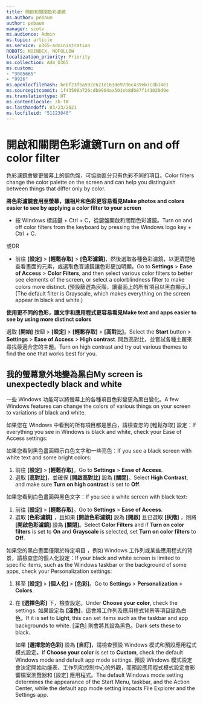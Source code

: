 ```yaml
---
title: 開啟和關閉色彩濾鏡
ms.author: pebaum
author: pebaum
manager: scotv
ms.audience: Admin
ms.topic: article
ms.service: o365-administration
ROBOTS: NOINDEX, NOFOLLOW
localization_priority: Priority
ms.collection: Adm_O365
ms.custom:
- "9005665"
- "9926"
ms.openlocfilehash: bebf23f5a592c621e163de97d6c439eb7c3b14e1
ms.sourcegitcommit: 1f43598a726cdb9904aa501eb8db87f143020d9e
ms.translationtype: HT
ms.contentlocale: zh-TW
ms.lasthandoff: 03/23/2021
ms.locfileid: "51123040"
---
```

# <a name="turn-on-and-off-color-filter"></a><span data-ttu-id="9f9d7-102">開啟和關閉色彩濾鏡</span><span class="sxs-lookup"><span data-stu-id="9f9d7-102">Turn on and off color filter</span></span>

<span data-ttu-id="9f9d7-103">色彩濾鏡會變更螢幕上的調色盤，可協助區分只有色彩不同的項目。</span><span class="sxs-lookup"><span data-stu-id="9f9d7-103">Color filters change the color palette on the screen and can help you distinguish between things that differ only by color.</span></span>

<span data-ttu-id="9f9d7-104">**將色彩濾鏡套用至螢幕，讓相片和色彩更容易看見**</span><span class="sxs-lookup"><span data-stu-id="9f9d7-104">**Make photos and colors easier to see by applying a color filter to your screen**</span></span>

- <span data-ttu-id="9f9d7-105">按 Windows 標誌鍵 + Ctrl + C，從鍵盤開啟和關閉色彩濾鏡。</span><span class="sxs-lookup"><span data-stu-id="9f9d7-105">Turn on and off color filters from the keyboard by pressing the Windows logo key + Ctrl + C.</span></span> 

<span data-ttu-id="9f9d7-106">或</span><span class="sxs-lookup"><span data-stu-id="9f9d7-106">OR</span></span>

- <span data-ttu-id="9f9d7-107">前往 **[設定]** > **[輕鬆存取]** > **[色彩濾鏡]**，然後選取各種色彩濾鏡，以更清楚地查看畫面的元素，或選取色盲濾鏡讓色彩更加明顯。</span><span class="sxs-lookup"><span data-stu-id="9f9d7-107">Go to **Settings** > **Ease of Access** > **Color Filters**, and then select various color filters to better see elements of the screen, or select a colorblindness filter to make colors more distinct.</span></span>  <span data-ttu-id="9f9d7-108">(預設篩選為灰階，讓畫面上的所有項目以黑白顯示。)</span><span class="sxs-lookup"><span data-stu-id="9f9d7-108">(The default filter is Grayscale, which makes everything on the screen appear in black and white.)</span></span>

<span data-ttu-id="9f9d7-109">**使用更不同的色彩，讓文字和應用程式更容易看見**</span><span class="sxs-lookup"><span data-stu-id="9f9d7-109">**Make text and apps easier to see by using more distinct colors**</span></span>  

<span data-ttu-id="9f9d7-110">選取 **[開始]** 按鈕 > **[設定]** > **[輕鬆存取]** > **[高對比]**。</span><span class="sxs-lookup"><span data-stu-id="9f9d7-110">Select the **Start** button > **Settings** > **Ease of Access** > **High contrast**.</span></span> <span data-ttu-id="9f9d7-111">開啟高對比，並嘗試各種主題來尋找最適合您的主題。</span><span class="sxs-lookup"><span data-stu-id="9f9d7-111">Turn on high contrast and try out various themes to find the one that works best for you.</span></span>

## <a name="my-screen-is-unexpectedly-black-and-white"></a><span data-ttu-id="9f9d7-112">我的螢幕意外地變為黑白</span><span class="sxs-lookup"><span data-stu-id="9f9d7-112">My screen is unexpectedly black and white</span></span>

<span data-ttu-id="9f9d7-113">一些 Windows 功能可以將螢幕上的各種項目色彩變更為黑白變化。</span><span class="sxs-lookup"><span data-stu-id="9f9d7-113">A few Windows features can change the colors of various things on your screen to variations of black and white.</span></span>

<span data-ttu-id="9f9d7-114">如果您在 Windows 中看到的所有項目都是黑白，請檢查您的 [輕鬆存取] 設定：</span><span class="sxs-lookup"><span data-stu-id="9f9d7-114">If everything you see in Windows is black and white, check your Ease of Access settings:</span></span>

<span data-ttu-id="9f9d7-115">如果您看到黑色畫面顯示白色文字和一些亮色：</span><span class="sxs-lookup"><span data-stu-id="9f9d7-115">If you see a black screen with white text and some bright colors:</span></span>  

1. <span data-ttu-id="9f9d7-116">前往 **[設定]** > **[輕鬆存取]**。</span><span class="sxs-lookup"><span data-stu-id="9f9d7-116">Go to **Settings** > **Ease of Access**.</span></span>  
1. <span data-ttu-id="9f9d7-117">選取 **[高對比]**，並確保 **[開啟高對比]** 設為 **[關閉]**。</span><span class="sxs-lookup"><span data-stu-id="9f9d7-117">Select **High Contrast**, and make sure **Turn on high contrast** is set to **Off**.</span></span>

<span data-ttu-id="9f9d7-118">如果您看到白色畫面與黑色文字：</span><span class="sxs-lookup"><span data-stu-id="9f9d7-118">If you see a white screen with black text:</span></span>  

1. <span data-ttu-id="9f9d7-119">前往 **[設定]** > **[輕鬆存取]**。</span><span class="sxs-lookup"><span data-stu-id="9f9d7-119">Go to **Settings** > **Ease of Access**.</span></span>  
1. <span data-ttu-id="9f9d7-120">選取 **[色彩濾鏡]** ，且如果 **[開啟色彩濾鏡]** 設為 **[開啟]** 且已選取 **[灰階]** ，則將 **[開啟色彩濾鏡]** 設為 **[關閉]**。</span><span class="sxs-lookup"><span data-stu-id="9f9d7-120">Select **Color Filters** and if **Turn on color filters** is set to **On** and **Grayscale** is selected, set **Turn on color filters** to **Off**.</span></span>

<span data-ttu-id="9f9d7-121">如果您的黑白畫面僅限於特定項目 ，例如 Windows 工作列或某些應用程式的背景，請檢查您的個人化設定：</span><span class="sxs-lookup"><span data-stu-id="9f9d7-121">If your black and white screen is limited to specific items, such as the Windows taskbar or the background of some apps, check your Personalization settings:</span></span>

1. <span data-ttu-id="9f9d7-122">移至 **[設定]**  >  **[個人化]**  >  **[色彩]**。</span><span class="sxs-lookup"><span data-stu-id="9f9d7-122">Go to **Settings** > **Personalization** > **Colors**.</span></span>

1. <span data-ttu-id="9f9d7-123">在 **[選擇色彩]** 下，檢查設定。</span><span class="sxs-lookup"><span data-stu-id="9f9d7-123">Under **Choose your color**, check the settings.</span></span> <span data-ttu-id="9f9d7-124">如果設定為 **[淺色]**，這會將工作列及應用程式背景等項目設為白色。</span><span class="sxs-lookup"><span data-stu-id="9f9d7-124">If it is set to **Light**, this can set items such as the taskbar and app backgrounds to white.</span></span> <span data-ttu-id="9f9d7-125">[深色] 則會將其設為黑色。</span><span class="sxs-lookup"><span data-stu-id="9f9d7-125">Dark sets these to black.</span></span>  

    <span data-ttu-id="9f9d7-126">如果 **[選擇您的色彩]** 設為 **[自訂]**，請檢查預設 Windows 模式和預設應用程式模式設定。</span><span class="sxs-lookup"><span data-stu-id="9f9d7-126">If **Choose your color** is set to **Custom**, check the default Windows mode and default app mode settings.</span></span> <span data-ttu-id="9f9d7-127">預設 Windows 模式設定會決定開始功能表、工作列和控制中心的外觀，而預設應用程式模式設定會影響檔案瀏覽器和 [設定] 應用程式。</span><span class="sxs-lookup"><span data-stu-id="9f9d7-127">The default Windows mode setting determines the appearance of the Start Menu, taskbar, and the Action Center, while the default app mode setting impacts File Explorer and the Settings app.</span></span>

